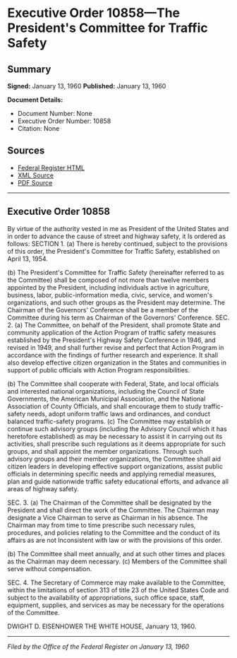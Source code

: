 # Executive Order 10858—The President's Committee for Traffic Safety

## Summary

**Signed:** January 13, 1960
**Published:** January 13, 1960

**Document Details:**
- Document Number: None
- Executive Order Number: 10858
- Citation: None

## Sources
- [Federal Register HTML](https://www.presidency.ucsb.edu/documents/executive-order-10858-the-presidents-committee-for-traffic-safety)
- [XML Source](None)
- [PDF Source](None)

---

## Executive Order 10858

By virtue of the authority vested in me as President of the United States and in order to advance the cause of street and highway safety, it Is ordered as follows:
SECTION 1. (a) There is hereby continued, subject to the provisions of this order, the President's Committee for Traffic Safety, established on April 13, 1954.

(b) The President's Committee for Traffic Safety (hereinafter referred to as the Committee) shall be composed of not more than twelve members appointed by the President, including individuals active in agriculture, business, labor, public-information media, civic, service, and women's organizations, and such other groups as the President may determine. The Chairman of the Governors' Conference shall be a member of the Committee during his term as Chairman of the Governors' Conference.
SEC. 2. (a) The Committee, on behalf of the President, shall promote State and community application of the Action Program of traffic safety measures established by the President's Highway Safety Conference in 1946, and revised in 1949, and shall further revise and perfect that Action Program in accordance with the findings of further research and experience. It shall also develop effective citizen organization in the States and communities in support of public officials with Action Program responsibilities.

(b) The Committee shall cooperate with Federal, State, and local officials and interested national organizations, including the Council of State Governments, the American Municipal Association, and the National Association of County Officials, and shall encourage them to study traffic-safety needs, adopt uniform traffic laws and ordinances, and conduct balanced traffic-safety programs.
(c) The Committee may establish or continue such advisory groups (including the Advisory Council which it has heretofore established) as may be necessary to assist it in carrying out its activities, shall prescribe such regulations as it deems appropriate for such groups, and shall appoint the member organizations. Through such advisory groups and their member organizations, the Committee shall aid citizen leaders in developing effective support organizations, assist public officials in determining specific needs and applying remedial measures, plan and guide nationwide traffic safety educational efforts, and advance all areas of highway safety.

SEC. 3. (a) The Chairman of the Committee shall be designated by the President and shall direct the work of the Committee. The Chairman may designate a Vice Chairman to serve as Chairman in his absence. The Chairman may from time to time prescribe such necessary rules, procedures, and policies relating to the Committee and the conduct of its affairs as are not Inconsistent with law or with the provisions of this order.

(b) The Committee shall meet annually, and at such other times and places as the Chairman may deem necessary.
(c) Members of the Committee shall serve without compensation.

SEC. 4. The Secretary of Commerce may make available to the Committee, within the limitations of section 313 of title 23 of the United States Code and subject to the availability of appropriations, such office space, staff, equipment, supplies, and services as may be necessary for the operations of the Committee.

DWIGHT D. EISENHOWER
THE WHITE HOUSE,
January 13, 1960.

---

*Filed by the Office of the Federal Register on January 13, 1960*
